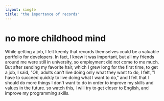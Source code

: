 ```yaml
---
layout: single
title: "the importance of records"
---
```


# no more childhood mind 

While getting a job, I felt keenly that records themselves could be a valuable portfolio for developers.
In fact, I knew it was important, but all my friends around me were still in university, so employment did not come to me much.
But after sending my favorite hair, which I grew long for the first time, to get a job, I said, "Oh, adults can't live doing only what they want to do,
 I felt, "I have to succeed quickly to live doing what I want to do," and I felt that I should do more things I don't want to do in order to improve my skills and values in the future.
 so watch this, I will try to get closer to English, and improve my programming skills.

